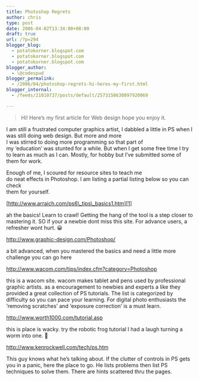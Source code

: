 ```yaml
---
title: Photoshop Regrets
author: chris
type: post
date: 2006-04-02T13:34:00+00:00
draft: true
url: /?p=294
blogger_blog:
  - potatokorner.blogspot.com
  - potatokorner.blogspot.com
  - potatokorner.blogspot.com
blogger_author:
  - \@codespud
blogger_permalink:
  - /2006/04/photoshop-regrets-hi-heres-my-first.html
blogger_internal:
  - /feeds/21010737/posts/default/2573158630897920069

---
```

> Hi! Here&#8217;s my first article for Web design hope you enjoy it.

I am still a frustrated computer graphics artist, I dabbled a little in PS when I was still doing web design. But more and more  
I was stirred to doing more programming so that part of  
my &#8216;education&#8217; was stunted for a while. But when I get some free time I try to learn as much as I can. Mostly, for hobby but I&#8217;ve submitted some of them for work.

Enough of me, I scoured for resource sites to teach me  
do neat effects in Photoshop. I am listing a partial listing below so you can check  
them for yourself.

[http://www.arraich.com/ps6\_tips\_basics1.htm][1]

ah the basics! Learn to crawl! Getting the hang of the tool is a step closer to mastering it. SO if your a newbie dont miss this site. For advance users, a refresher wont hurt. 😀

<http://www.graphic-design.com/Photoshop/>

a bit advanced, when you mastered the basics and need a little more challenge you can go here

<http://www.wacom.com/tips/index.cfm?category=Photoshop>

this is a wacom site. wacom makes tablet and pens used by professional graphic artists. as a encouragement to newbies and experts a like they provided a great collection of PS tutorials. The list is categorized by difficulty so you can pace your learning. For digital photo enthusiasts the &#8216;removing scratches&#8217; and &#8216;exposure correction&#8217; is a must learn.

<http://www.worth1000.com/tutorial.asp>

this is place is wacky. try the robotic frog tutorial I had a laugh turning a worm into one. 🙂

<http://www.kenrockwell.com/tech/ps.htm>

This guy knows what he&#8217;s talking about. If the clutter of controls in PS gets you in a panic, here the place to go. He lists problems then list PS techniques to solve them. There are hints scattered thru the pages.

 [1]: http://www.arraich.com/ps6_tips_basics1.htm
